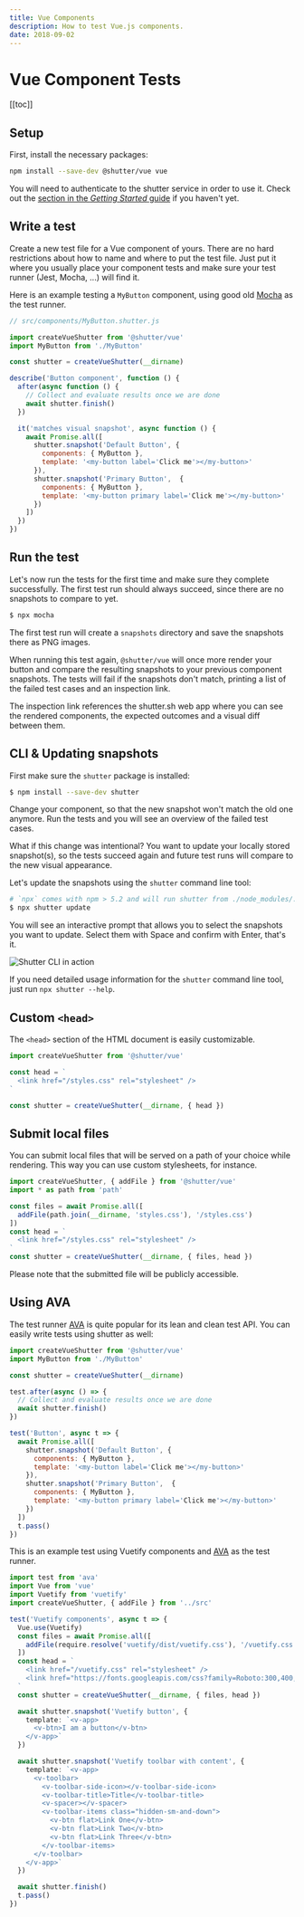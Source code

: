 ```yaml
---
title: Vue Components
description: How to test Vue.js components.
date: 2018-09-02
---
```


# Vue Component Tests

[[toc]]

## Setup

First, install the necessary packages:

```bash
npm install --save-dev @shutter/vue vue
```

You will need to authenticate to the shutter service in order to use it. Check out the [section in the *Getting Started* guide](../getting-started#authentication) if you haven't yet.


## Write a test

Create a new test file for a Vue component of yours. There are no hard restrictions about how to name and where to put the test file. Just put it where you usually place your component tests and make sure your test runner (Jest, Mocha, ...) will find it.

Here is an example testing a `MyButton` component, using good old [Mocha](https://mochajs.org/) as the test runner.

```js
// src/components/MyButton.shutter.js

import createVueShutter from '@shutter/vue'
import MyButton from './MyButton'

const shutter = createVueShutter(__dirname)

describe('Button component', function () {
  after(async function () {
    // Collect and evaluate results once we are done
    await shutter.finish()
  })

  it('matches visual snapshot', async function () {
    await Promise.all([
      shutter.snapshot('Default Button', {
        components: { MyButton },
        template: '<my-button label='Click me'></my-button>'
      }),
      shutter.snapshot('Primary Button',  {
        components: { MyButton },
        template: '<my-button primary label='Click me'></my-button>'
      })
    ])
  })
})
```

## Run the test

Let's now run the tests for the first time and make sure they complete successfully. The first test run should always succeed, since there are no snapshots to compare to yet.

```bash
$ npx mocha
```

The first test run will create a `snapshots` directory and save the snapshots there as PNG images.

When running this test again, `@shutter/vue` will once more render your button and compare the resulting snapshots to your previous component snapshots. The tests will fail if the snapshots don't match, printing a list of the failed test cases and an inspection link.

The inspection link references the shutter.sh web app where you can see the rendered components, the expected outcomes and a visual diff between them.

## CLI & Updating snapshots

First make sure the `shutter` package is installed:

```bash
$ npm install --save-dev shutter
```

Change your component, so that the new snapshot won't match the old one anymore. Run the tests and you will see an overview of the failed test cases.

What if this change was intentional? You want to update your locally stored snapshot(s), so the tests succeed again and future test runs will compare to the new visual appearance.

Let's update the snapshots using the `shutter` command line tool:

```bash
# `npx` comes with npm > 5.2 and will run shutter from ./node_modules/.bin/shutter
$ npx shutter update
```

You will see an interactive prompt that allows you to select the snapshots you want to update. Select them with Space and confirm with Enter, that's it.

<p class="text-center">
  <img alt="Shutter CLI in action" src="/images/shutter-cli.png" style="max-width: 700px" />
</p>

If you need detailed usage information for the `shutter` command line tool, just run `npx shutter --help`.

## Custom <code>&lt;head&gt;</code>

The `<head>` section of the HTML document is easily customizable.

```js
import createVueShutter from '@shutter/vue'

const head = `
  <link href="/styles.css" rel="stylesheet" />
`

const shutter = createVueShutter(__dirname, { head })
```

## Submit local files

You can submit local files that will be served on a path of your choice while rendering. This way you can use custom stylesheets, for instance.

```js
import createVueShutter, { addFile } from '@shutter/vue'
import * as path from 'path'

const files = await Promise.all([
  addFile(path.join(__dirname, 'styles.css'), '/styles.css')
])
const head = `
  <link href="/styles.css" rel="stylesheet" />
`
const shutter = createVueShutter(__dirname, { files, head })
```

Please note that the submitted file will be publicly accessible.

## Using AVA

The test runner [AVA](https://github.com/avajs/ava) is quite popular for its lean and clean test API. You can easily write tests using shutter as well:

```js
import createVueShutter from '@shutter/vue'
import MyButton from './MyButton'

const shutter = createVueShutter(__dirname)

test.after(async () => {
  // Collect and evaluate results once we are done
  await shutter.finish()
})

test('Button', async t => {
  await Promise.all([
    shutter.snapshot('Default Button', {
      components: { MyButton },
      template: '<my-button label='Click me'></my-button>'
    }),
    shutter.snapshot('Primary Button',  {
      components: { MyButton },
      template: '<my-button primary label='Click me'></my-button>'
    })
  ])
  t.pass()
})
```

This is an example test using Vuetify components and [AVA](https://ava.li/) as the test runner.

```typescript
import test from 'ava'
import Vue from 'vue'
import Vuetify from 'vuetify'
import createVueShutter, { addFile } from '../src'

test('Vuetify components', async t => {
  Vue.use(Vuetify)
  const files = await Promise.all([
    addFile(require.resolve('vuetify/dist/vuetify.css'), '/vuetify.css')
  ])
  const head = `
    <link href="/vuetify.css" rel="stylesheet" />
    <link href="https://fonts.googleapis.com/css?family=Roboto:300,400,500,700|Material+Icons" rel="stylesheet" />
  `
  const shutter = createVueShutter(__dirname, { files, head })

  await shutter.snapshot('Vuetify button', {
    template: `<v-app>
      <v-btn>I am a button</v-btn>
    </v-app>`
  })

  await shutter.snapshot('Vuetify toolbar with content', {
    template: `<v-app>
      <v-toolbar>
        <v-toolbar-side-icon></v-toolbar-side-icon>
        <v-toolbar-title>Title</v-toolbar-title>
        <v-spacer></v-spacer>
        <v-toolbar-items class="hidden-sm-and-down">
          <v-btn flat>Link One</v-btn>
          <v-btn flat>Link Two</v-btn>
          <v-btn flat>Link Three</v-btn>
        </v-toolbar-items>
      </v-toolbar>
    </v-app>`
  })

  await shutter.finish()
  t.pass()
})
```
